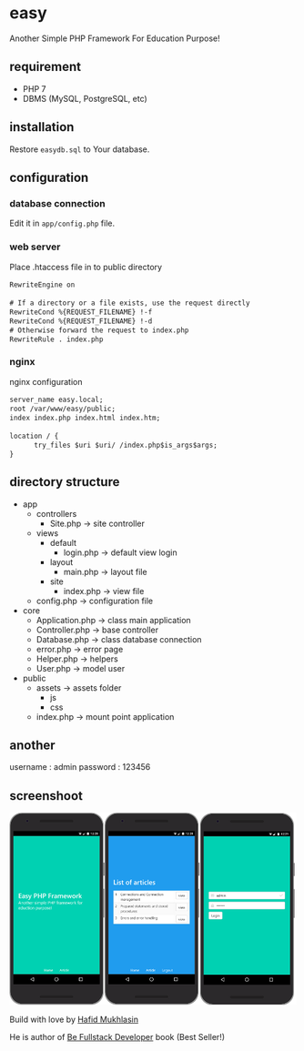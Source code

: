# easy
Another Simple PHP Framework For Education Purpose!

## requirement

- PHP 7
- DBMS (MySQL, PostgreSQL, etc)

## installation

Restore `easydb.sql` to Your database. 

## configuration

### database connection

Edit it in `app/config.php` file.

### web server

Place .htaccess file in to public directory

```
RewriteEngine on

# If a directory or a file exists, use the request directly
RewriteCond %{REQUEST_FILENAME} !-f
RewriteCond %{REQUEST_FILENAME} !-d
# Otherwise forward the request to index.php
RewriteRule . index.php
```

### nginx

nginx configuration

```
server_name easy.local;
root /var/www/easy/public;
index index.php index.html index.htm;

location / {
      try_files $uri $uri/ /index.php$is_args$args;
}
```

## directory structure

+ app
  + controllers
    - Site.php  -> site controller
  + views
    + default
      - login.php -> default view login
    + layout
      - main.php  -> layout file
    + site
      - index.php -> view file
  - config.php  -> configuration file
+ core
  - Application.php -> class main application
  - Controller.php  -> base controller
  - Database.php  -> class database connection
  - error.php -> error page
  - Helper.php  -> helpers
  - User.php  -> model user
+ public
  + assets -> assets folder
    + js
    + css
  - index.php -> mount point application

## another

username : admin 
password : 123456

## screenshoot

![preview](preview.png)


Build with love by [Hafid Mukhlasin](http://hafidmukhlasin.com)

He is author of [Be Fullstack Developer](http://bukularavelvue.com) book (Best Seller!)
